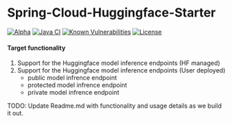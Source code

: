 # Spring-Cloud-Huggingface-Starter
[![Alpha](https://img.shields.io/badge/Release-Alpha-darkred)](https://img.shields.io/badge/Release-Alpha-darkred)
[![Java CI](https://github.com/clue2solve/Huggingface-Spring-Cloud-Starter/actions/workflows/ci.yml/badge.svg)](https://github.com/clue2solve/Huggingface-Spring-Cloud-Starter/actions/workflows/ci.yml)
[![Known Vulnerabilities](https://snyk.io/test/github/clue2solve/aws-bedrock-springtboot-starter/badge.svg?style=plastic)](https://snyk.io/test/github/clue2solve/aws-bedrock-springtboot-starter) 
[![License](https://img.shields.io/badge/License-Apache%202.0-blue.svg)](https://opensource.org/licenses/Apache-2.0)


#### Target functionality
1. Support for the Huggingface model inference endpoints (HF managed) 
1. Support for the Huggingface model inference endpoints (User deployed)
   - public model infrence endpoint
   - protected model infrence endpoint
   - private model infrence endpoint


TODO:
    Update Readme.md with functionality and usage details as we build it out.